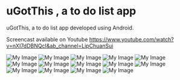 # uGotThis , a to do list app 

uGotThis, a to do list app developed using Android.

Screencast available on Youtube
https://www.youtube.com/watch?v=nXI7dDBNQcI&ab_channel=LipChuanSui


![My Image](image/1.jpg)
![My Image](image/2.jpg)
![My Image](image/3.jpg)
![My Image](image/4.jpg)
![My Image](image/5.jpg)
![My Image](image/6.jpg)
![My Image](image/7.jpg)
![My Image](image/8.jpg)
![My Image](image/9.jpg)
![My Image](image/10.jpg)
![My Image](image/11.jpg)
![My Image](image/12.jpg)
![My Image](image/13.jpg)
![My Image](image/14.jpg)
